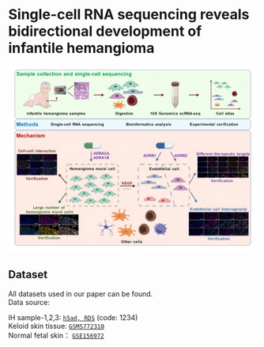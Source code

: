 # Single-cell RNA sequencing reveals bidirectional development of infantile hemangioma
<img src="https://github.com/Gut2Sdu/IH/blob/main/Fig-copy_300DPI.jpg" width="800px">

## Dataset
All datasets used in our paper can be found.<br>
Data source: <br>

IH sample-1,2,3: [`h5ad, RDS`](https://pan.baidu.com/s/16i1_Gd3r9u5kdz_wytsC3w) (code: 1234)<br>
Keloid skin tissue: [`GSM5772310`](https://www.ncbi.nlm.nih.gov/geo/query/acc.cgi?acc=GSE181297) <br>
Normal fetal skin： [`GSE156972`](https://www.ncbi.nlm.nih.gov/geo/query/acc.cgi?acc=GSE156972) <br>

